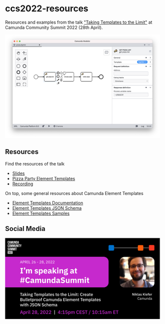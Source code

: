 # ccs2022-resources

Resources and examples from the talk ["Taking Templates to the Limit"](https://page.camunda.com/ccs2022-camundatemplateswithjson) at Camunda Community Summit 2022 (28th April).

![Pizza party templates](./docs/screenshot.png)

## Resources 

Find the resources of the talk

* [Slides](./resources/slides.pdf)
* [Pizza Party Element Templates](./resources/pizza-party.json)
* [Recording](https://page.camunda.com/ccs2022-camundatemplateswithjson)

On top, some general resources about Camunda Element Templates

* [Element Templates Documentation](https://docs.camunda.io/docs/components/modeler/desktop-modeler/element-templates/about-templates/)
* [Element Templates JSON Schema](https://github.com/camunda/element-templates-json-schema)
* [Element Templates Samples](https://github.com/camunda/camunda-modeler/tree/develop/resources/element-templates)

## Social Media

![Social Media Kit](./resources/social-media.png)



